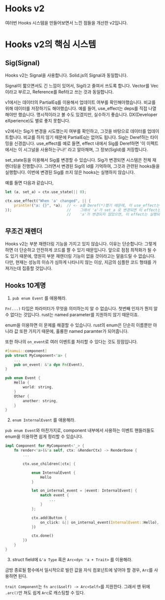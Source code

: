 # Hooks v2

여러번 Hooks 시스템을 만들어보면서 느낀 점들을 개선한 v2입니다.

# Hooks v2의 핵심 시스템

## Sig(Signal)

Hooks v2는 Signal을 사용합니다. Solid.js의 Signal과 동일합니다.

Signal이 짧으면서도 긴 느낌이 있어서, Sig라고 줄여서 쓰도록 합니다. Vector를 Vec이라고 부르고, Reference를 Ref라고 쓰는 것과 동일합니다.

v1에서는 데이터의 PartialEq를 이용해서 업데이트 여부를 확인해야했습니다. 비교를 위해 데이터를 저장하기도 해야했습니다.
예를 들어, use_effect는 deps를 직접 나열해야만 했습니다. 명시적이라고 볼 수도 있겠지만, 실수하기 좋습니다. DX(Developer eXperience)도 별로 좋지 못합니다.

v2에서는 Sig가 변경을 시도했는지 여부를 확인하고, 그것을 바탕으로 데이터를 업데이트합니다. 비교를 하지 않기 때문에 PartialEq는 없어도 됩니다.
Sig는 Deref하는 타이밍을 신경씁니다. use_effect를 예로 들면, effect 내에서 Sig를 Deref하면 '이 이펙트에서는 이 시그널을 사용하는구나!' 라고 알아채며, 그 정보(SigId)를 저장합니다.

set_state등을 이용해서 Sig를 변경할 수 있습니다. Sig가 변경되면 시스템은 전체 재 렌더링을 진행합니다. 그러면서 변경된 Sig의 Id를 기억하여, 그것과 관련된 hooks들을 실행합니다. 이번에 변경된 Sig를 쓰지 않은 hooks는 실행하지 않습니다.

예를 들면 다음과 같습니다,

```rust
let (a, set_a) = ctx.use_state(|| 0);

ctx.use_effect("When 'a' changed", || {
    println!("a: {}", *a);  // <- a를 Deref(*)했기 때문에, 이 use_effect는 'a'라는 Sig를 사용했다는 것을 저장합니다.
});                         //    그래서 'a'가 set_a 로 변경되면 이 effect는 재실행됩니다.
                            //    'a'가 변경되지 않았으면, 이 effect는 실행되지 않습니다.
```

## 무조건 재렌더

Hooks v2는 부분 재렌더링 기능을 가지고 있지 않습니다. 이유는 단순합니다: 그렇게 하면 더 단순하고 안전하게 코드를 짤 수 있기 때문입니다.
앞으로 점점 최적화가 될 수도 있기 때문에, 영원히 부분 재렌더링 기능이 없을 것이라고는 말씀드릴 수 없습니다. 다만, 현재는 성능의 이슈가 심하게 나타나지 않는 이상, 지금의 심플한 코드 형태를 가져가는데 집중할 것입니다.

## Hooks 10계명

1. `pub enum Event` 를 애용해라.

`Fn(...)` 타입은 파라미터가 무엇을 의미하는지 알 수 없습니다. 첫번째 인자가 뭔지 알 수 없다는 것입니다. rust는 named parameter를 지원하지 않기 때문이죠.

enum을 이용하면 이 문제를 해결할 수 있습니다. rust의 enum은 단순히 이름뿐만 아니라 값 또한 가지기 때문에, 훌륭한 named paramter가 되어줍니다.

또한 하나의 `on_event`로 여러 이벤트를 처리할 수 있다는 것도 장점입니다.

```rust
#[namui::component]
pub struct MyComponent<'a> {
    ...
    pub on_event: &'a dyn Fn(Event),
}

pub enum Event {
    Hello {
        world: string,
    }
    Other {
        another: string,
    }
}
```

2. `enum InternalEvent` 를 애용해라.

`pub enum Event`와 마찬가지로, component 내부에서 사용하는 이벤트 핸들러들도 enum을 이용하면 쉽게 정리할 수 있습니다.

```rust
impl Component for MyComponent<'_> {
    fn render<'a>(&'a self, ctx: &RenderCtx) -> RenderDone {
        ...

        ctx.use_children(|ctx| {

            enum InternalEvent {
                Hello
            }

            let on_internal_event = |event: InternalEvent| {
                match event {
                    ...
                }
            };

            ctx.add(Button {
                on_click: &|| on_internal_event(InternalEvent::Hello),
            })

            ctx.done()
        })
    }
}
```

3. struct field에 `&'a Type` 혹은 `Arc<dyn 'a + Trait>` 를 이용해라.

금방 종료될 함수에서 일시적으로 빌린 값을 자식 컴포넌트에 넣어야 할 경우, `Arc`를 사용하면 된다.

`trait Component`는 `fn arc(&self) -> Arc<Self>`를 지원한다. 그래서 맨 뒤에 `.arc()`만 쳐도 쉽게 `Arc`로 캐스팅할 수 있다.
